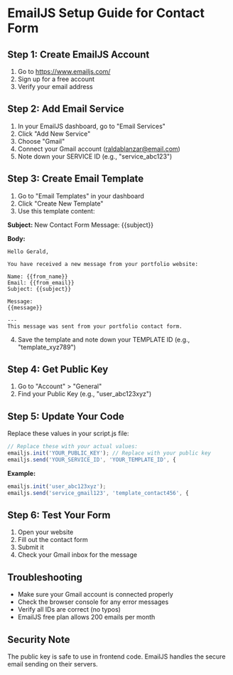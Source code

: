 # EmailJS Setup Guide for Contact Form

## Step 1: Create EmailJS Account
1. Go to https://www.emailjs.com/
2. Sign up for a free account
3. Verify your email address

## Step 2: Add Email Service
1. In your EmailJS dashboard, go to "Email Services"
2. Click "Add New Service"
3. Choose "Gmail" 
4. Connect your Gmail account (raldablanzar@email.com)
5. Note down your SERVICE ID (e.g., "service_abc123")

## Step 3: Create Email Template
1. Go to "Email Templates" in your dashboard
2. Click "Create New Template"
3. Use this template content:

**Subject:** New Contact Form Message: {{subject}}

**Body:**
```
Hello Gerald,

You have received a new message from your portfolio website:

Name: {{from_name}}
Email: {{from_email}}
Subject: {{subject}}

Message:
{{message}}

---
This message was sent from your portfolio contact form.
```

4. Save the template and note down your TEMPLATE ID (e.g., "template_xyz789")

## Step 4: Get Public Key
1. Go to "Account" > "General"
2. Find your Public Key (e.g., "user_abc123xyz")

## Step 5: Update Your Code
Replace these values in your script.js file:

```javascript
// Replace these with your actual values:
emailjs.init('YOUR_PUBLIC_KEY'); // Replace with your public key
emailjs.send('YOUR_SERVICE_ID', 'YOUR_TEMPLATE_ID', {
```

**Example:**
```javascript
emailjs.init('user_abc123xyz');
emailjs.send('service_gmail123', 'template_contact456', {
```

## Step 6: Test Your Form
1. Open your website
2. Fill out the contact form
3. Submit it
4. Check your Gmail inbox for the message

## Troubleshooting
- Make sure your Gmail account is connected properly
- Check the browser console for any error messages
- Verify all IDs are correct (no typos)
- EmailJS free plan allows 200 emails per month

## Security Note
The public key is safe to use in frontend code. EmailJS handles the secure email sending on their servers.